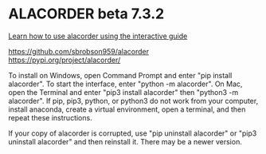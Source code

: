 # ALACORDER beta 7.3.2

[Learn how to use alacorder using the interactive guide](https://mybinder.org/v2/gh/sbrobson959/alacorder/6f1624f1c296bb77c61c6fd0c5a9243cbfb30541?urlpath=lab%2Ftree%2Findex.ipynb)

https://github.com/sbrobson959/alacorder
https://pypi.org/project/alacorder/

To install on Windows, open Command Prompt and enter "pip install alacorder". To start the interface, enter "python -m alacorder". On Mac, open the Terminal and enter "pip3 install alacorder" then "python3 -m alacorder". If pip, pip3, python, or python3 do not work from your computer, install anaconda, create a virtual environment, open a terminal, and then repeat these instructions.

If your copy of alacorder is corrupted, use "pip uninstall alacorder" or "pip3 uninstall alacorder" and then reinstall it. There may be a newer version.
